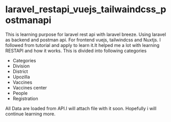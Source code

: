 # laravel_restapi_vuejs_tailwaindcss_postmanapi
This is learning purpose for laravel rest api with laravel breeze. Using laravel as backend and postman api. For frontend vuejs, tailwindcss and Nuxtjs. I followed from tutorial and apply to learn it.It helped me a lot with learning RESTAPI and how it works. 
This is divided into following categories
- Categories
- Division 
- District 
- Upozilla
- Vaccines
- Vaccines center
- People
- Registration

All Data are loaded from API.I will attach file with it soon. 
Hopefully i will continue learning more. 

